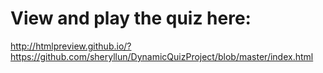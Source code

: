 View and play the quiz here:  
================================
http://htmlpreview.github.io/?https://github.com/sheryllun/DynamicQuizProject/blob/master/index.html
